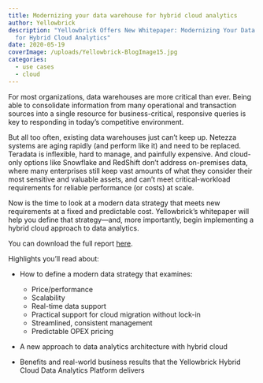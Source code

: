 ```yaml
---
title: Modernizing your data warehouse for hybrid cloud analytics
author: Yellowbrick
description: "Yellowbrick Offers New Whitepaper: Modernizing Your Data Warehouse
  for Hybrid Cloud Analytics"
date: 2020-05-19
coverImage: /uploads/Yellowbrick-BlogImage15.jpg
categories:
  - use cases
  - cloud
---
```

For most organizations, data warehouses are more critical than ever. Being able to consolidate information from many operational and transaction sources into a single resource for business-critical, responsive queries is key to responding in today’s competitive environment. 

But all too often, existing data warehouses just can’t keep up. Netezza systems are aging rapidly (and perform like it) and need to be replaced. Teradata is inflexible, hard to manage, and painfully expensive. And cloud-only options like Snowflake and RedShift don’t address on-premises data, where many enterprises still keep vast amounts of what they consider their most sensitive and valuable assets, and can’t meet critical-workload requirements for reliable performance (or costs) at scale. 

Now is the time to look at a modern data strategy that meets new requirements at a fixed and predictable cost. Yellowbrick’s whitepaper will help you define that strategy—and, more importantly, begin implementing a hybrid cloud approach to data analytics.  

You can download the full report [here](/go/modernizing-your-data-warehouse-for-hybrid-cloud-analytics/). 

Highlights you’ll read about: 

* How to define a modern data strategy that examines: 

  * Price/performance  
  * Scalability  
  * Real-time data support  
  * Practical support for cloud migration without lock-in  
  * Streamlined, consistent management  
  * Predictable OPEX pricing  
* A new approach to data analytics architecture with hybrid cloud  
* Benefits and real-world business results that the Yellowbrick Hybrid Cloud Data Analytics Platform delivers